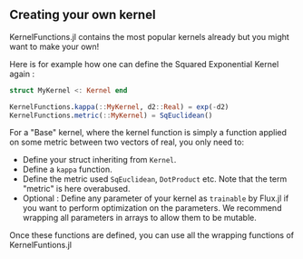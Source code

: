 ## Creating your own kernel

KernelFunctions.jl contains the most popular kernels already but you might want to make your own!

Here is for example how one can define the Squared Exponential Kernel again :

```julia
struct MyKernel <: Kernel end

KernelFunctions.kappa(::MyKernel, d2::Real) = exp(-d2)
KernelFunctions.metric(::MyKernel) = SqEuclidean()
```

For a "Base" kernel, where the kernel function is simply a function applied on some metric between two vectors of real, you only need to:
 - Define your struct inheriting from `Kernel`.
 - Define a `kappa` function.
 - Define the metric used `SqEuclidean`, `DotProduct` etc. Note that the term "metric" is here overabused.
 - Optional : Define any parameter of your kernel as `trainable` by Flux.jl if you want to perform optimization on the parameters. We recommend wrapping all parameters in arrays to allow them to be mutable.

Once these functions are defined, you can use all the wrapping functions of KernelFuntions.jl
